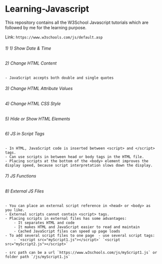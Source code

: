 # Learning-Javascript

This repository contains all the W3School Javascript tutorials which are followed by me for the learning purpose.

Link: `https://www.w3schools.com/js/default.asp`

###### 1) 1) Show Date & Time

###### 2) Change HTML Content
    - JavaScript accepts both double and single quotes

###### 3) Change HTML Attribute Values

###### 4) Change HTML CSS Style

###### 5) Hide or Show HTML Elements

###### 6) JS in Script Tags
    - In HTML, JavaScript code is inserted between <script> and </script> tags.
    - Can use scripts in between head or body tags in the HTML file.
    - Placing scripts at the bottom of the <body> element improves the display speed, because script interpretation slows down the display.

###### 7) JS Functions

###### 8) External JS Files
    - You can place an external script reference in <head> or <body> as you like.
    - External scripts cannot contain <script> tags.
    - Placing scripts in external files has some advantages:
        - It separates HTML and code
        - It makes HTML and JavaScript easier to read and maintain
        - Cached JavaScript files can speed up page loads
    - To add several script files to one page  - use several script tags:
        - `<script src="myScript1.js"></script>` `<script src="myScript2.js"></script>`

    - src path can be a url `https://www.w3schools.com/js/myScript1.js` or folder path `/js/myScript1.js`
